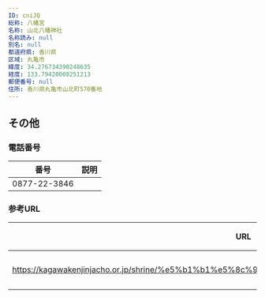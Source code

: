 ```yaml
---
ID: cniJQ
総称: 八幡宮
名称: 山北八幡神社
名称読み: null
別名: null
都道府県: 香川県
区域: 丸亀市
緯度: 34.276734390248635
経度: 133.79420008251213
郵便番号: null
住所: 香川県丸亀市山北町570番地
---
```


## その他

### 電話番号

| 番号         | 説明 |
| ------------ | ---- |
| 0877-22-3846 |      |

### 参考URL

| URL                                                                                            | 説明   |
| ---------------------------------------------------------------------------------------------- | ------ |
| https://kagawakenjinjacho.or.jp/shrine/%e5%b1%b1%e5%8c%97%e5%85%ab%e5%b9%a1%e7%a5%9e%e7%a4%be/ | 神社庁 |
